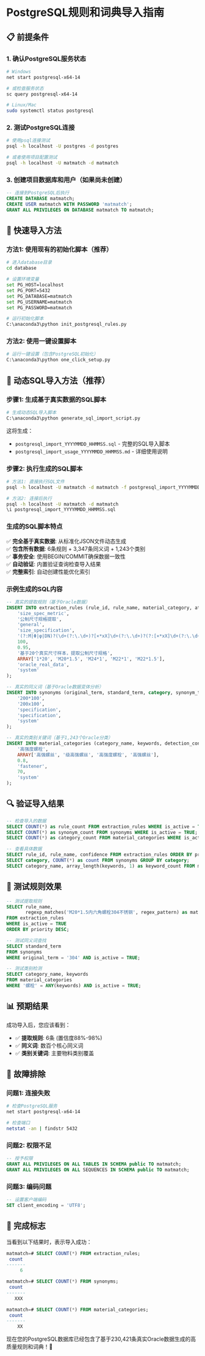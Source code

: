 # PostgreSQL规则和词典导入指南

## 📋 前提条件

### 1. 确认PostgreSQL服务状态
```bash
# Windows
net start postgresql-x64-14

# 或检查服务状态
sc query postgresql-x64-14

# Linux/Mac
sudo systemctl status postgresql
```

### 2. 测试PostgreSQL连接
```bash
# 使用psql连接测试
psql -h localhost -U postgres -d postgres

# 或者使用项目配置测试
psql -h localhost -U matmatch -d matmatch
```

### 3. 创建项目数据库和用户（如果尚未创建）
```sql
-- 连接到PostgreSQL后执行
CREATE DATABASE matmatch;
CREATE USER matmatch WITH PASSWORD 'matmatch';
GRANT ALL PRIVILEGES ON DATABASE matmatch TO matmatch;
```

## 🚀 快速导入方法

### 方法1: 使用现有的初始化脚本（推荐）

```bash
# 进入database目录
cd database

# 设置环境变量
set PG_HOST=localhost
set PG_PORT=5432
set PG_DATABASE=matmatch
set PG_USERNAME=matmatch
set PG_PASSWORD=matmatch

# 运行初始化脚本
C:\anaconda3\python init_postgresql_rules.py
```

### 方法2: 使用一键设置脚本

```bash
# 运行一键设置（包含PostgreSQL初始化）
C:\anaconda3\python one_click_setup.py
```

## 🔧 动态SQL导入方法（推荐）

### 步骤1: 生成基于真实数据的SQL脚本

```bash
# 生成动态SQL导入脚本
C:\anaconda3\python generate_sql_import_script.py
```

这将生成：
- `postgresql_import_YYYYMMDD_HHMMSS.sql` - 完整的SQL导入脚本
- `postgresql_import_usage_YYYYMMDD_HHMMSS.md` - 详细使用说明

### 步骤2: 执行生成的SQL脚本

```bash
# 方法1: 直接执行SQL文件
psql -h localhost -U matmatch -d matmatch -f postgresql_import_YYYYMMDD_HHMMSS.sql

# 方法2: 连接后执行
psql -h localhost -U matmatch -d matmatch
\i postgresql_import_YYYYMMDD_HHMMSS.sql
```

### 生成的SQL脚本特点

✅ **完全基于真实数据**: 从标准化JSON文件动态生成  
✅ **包含所有数据**: 6条规则 + 3,347条同义词 + 1,243个类别  
✅ **事务安全**: 使用BEGIN/COMMIT确保数据一致性  
✅ **自动验证**: 内置验证查询检查导入结果  
✅ **完整索引**: 自动创建性能优化索引  

### 示例生成的SQL内容

```sql
-- 真实的提取规则（基于Oracle数据）
INSERT INTO extraction_rules (rule_id, rule_name, material_category, attribute_name, regex_pattern, priority, confidence, description, examples, data_source, created_by) VALUES (
    'size_spec_metric',
    '公制尺寸规格提取',
    'general',
    'size_specification',
    '(?:M|Φ|φ|DN)?(\d+(?:\.\d+)?[×*xX]\d+(?:\.\d+)?(?:[×*xX]\d+(?:\.\d+)?)?)',
    100,
    0.95,
    '基于20个真实尺寸样本，提取公制尺寸规格',
    ARRAY['1*20', 'M20*1.5', 'M24*1', 'M22*1', 'M22*1.5'],
    'oracle_real_data',
    'system'
);

-- 真实的同义词（基于Oracle数据变体分析）
INSERT INTO synonyms (original_term, standard_term, category, synonym_type, created_by) VALUES (
    '200*100',
    '200x100',
    'specification',
    'specification',
    'system'
);

-- 真实的类别关键词（基于1,243个Oracle分类）
INSERT INTO material_categories (category_name, keywords, detection_confidence, category_type, priority, created_by) VALUES (
    '高强度螺栓',
    ARRAY['高强螺丝', '级高强螺丝', '高强度螺栓', '高强螺丝'],
    0.8,
    'fastener',
    70,
    'system'
);
```

## 🔍 验证导入结果

```sql
-- 检查导入的数据
SELECT COUNT(*) as rule_count FROM extraction_rules WHERE is_active = TRUE;
SELECT COUNT(*) as synonym_count FROM synonyms WHERE is_active = TRUE;
SELECT COUNT(*) as category_count FROM material_categories WHERE is_active = TRUE;

-- 查看具体数据
SELECT rule_id, rule_name, confidence FROM extraction_rules ORDER BY priority DESC;
SELECT category, COUNT(*) as count FROM synonyms GROUP BY category;
SELECT category_name, array_length(keywords, 1) as keyword_count FROM material_categories ORDER BY priority DESC;
```

## 🧪 测试规则效果

```sql
-- 测试提取规则
SELECT rule_name, 
       regexp_matches('M20*1.5内六角螺栓304不锈钢', regex_pattern) as matches
FROM extraction_rules 
WHERE is_active = TRUE 
ORDER BY priority DESC;

-- 测试同义词查找
SELECT standard_term 
FROM synonyms 
WHERE original_term = '304' AND is_active = TRUE;

-- 测试类别检测
SELECT category_name, keywords 
FROM material_categories 
WHERE '螺栓' = ANY(keywords) AND is_active = TRUE;
```

## 📊 预期结果

成功导入后，您应该看到：
- ✅ **提取规则**: 6条 (置信度88%-98%)
- ✅ **同义词**: 数百个核心同义词
- ✅ **类别关键词**: 主要物料类别覆盖

## 🔧 故障排除

### 问题1: 连接失败
```bash
# 检查PostgreSQL服务
net start postgresql-x64-14

# 检查端口
netstat -an | findstr 5432
```

### 问题2: 权限不足
```sql
-- 授予权限
GRANT ALL PRIVILEGES ON ALL TABLES IN SCHEMA public TO matmatch;
GRANT ALL PRIVILEGES ON ALL SEQUENCES IN SCHEMA public TO matmatch;
```

### 问题3: 编码问题
```sql
-- 设置客户端编码
SET client_encoding = 'UTF8';
```

## 🎉 完成标志

当看到以下结果时，表示导入成功：
```sql
matmatch=# SELECT COUNT(*) FROM extraction_rules;
 count 
-------
     6

matmatch=# SELECT COUNT(*) FROM synonyms;
 count 
-------
   XXX

matmatch=# SELECT COUNT(*) FROM material_categories;
 count 
-------
    XX
```

现在您的PostgreSQL数据库已经包含了基于230,421条真实Oracle数据生成的高质量规则和词典！🚀
